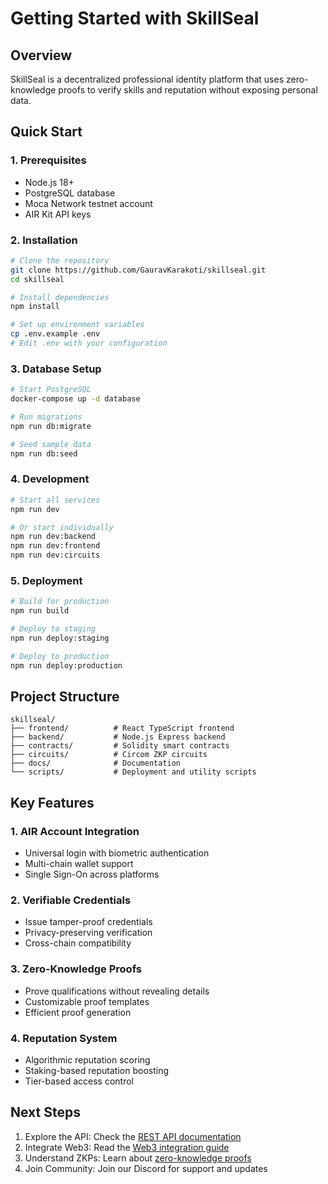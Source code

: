 # Getting Started with SkillSeal

## Overview
SkillSeal is a decentralized professional identity platform that uses zero-knowledge proofs to verify skills and reputation without exposing personal data.

## Quick Start

### 1. Prerequisites
- Node.js 18+ 
- PostgreSQL database
- Moca Network testnet account
- AIR Kit API keys

### 2. Installation

```bash
# Clone the repository
git clone https://github.com/GauravKarakoti/skillseal.git
cd skillseal

# Install dependencies
npm install

# Set up environment variables
cp .env.example .env
# Edit .env with your configuration
```

### 3. Database Setup
```bash
# Start PostgreSQL
docker-compose up -d database

# Run migrations
npm run db:migrate

# Seed sample data
npm run db:seed
```

### 4. Development
```bash
# Start all services
npm run dev

# Or start individually
npm run dev:backend
npm run dev:frontend
npm run dev:circuits
```

### 5. Deployment
```bash
# Build for production
npm run build

# Deploy to staging
npm run deploy:staging

# Deploy to production  
npm run deploy:production
```

## Project Structure
```text
skillseal/
├── frontend/          # React TypeScript frontend
├── backend/           # Node.js Express backend
├── contracts/         # Solidity smart contracts
├── circuits/          # Circom ZKP circuits
├── docs/              # Documentation
└── scripts/           # Deployment and utility scripts
```

## Key Features
### 1. AIR Account Integration
- Universal login with biometric authentication
- Multi-chain wallet support
- Single Sign-On across platforms

### 2. Verifiable Credentials
- Issue tamper-proof credentials
- Privacy-preserving verification
- Cross-chain compatibility

### 3. Zero-Knowledge Proofs
- Prove qualifications without revealing details
- Customizable proof templates
- Efficient proof generation

### 4. Reputation System
- Algorithmic reputation scoring
- Staking-based reputation boosting
- Tier-based access control

## Next Steps
1. Explore the API: Check the [REST API documentation](../api/rest-api.md)
2. Integrate Web3: Read the [Web3 integration guide](../api/web3-integration.md)
3. Understand ZKPs: Learn about [zero-knowledge proofs](./zero-knowledge-proofs.md)
4. Join Community: Join our Discord for support and updates